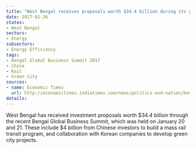 ```yaml
---
title: "West Bengal receives proposals worth $34.4 billion during its global investment summit"
date: 2017-01-26
states:
- West Bengal
sectors:
- Energy
subsectors:
- Energy Efficiency
tags:
- Bengal Global Business Summit 2017
- China
- Rail
- Green City
sources:
- name: Economic Times
  url: http://economictimes.indiatimes.com/news/politics-and-nation/bengal-has-received-rs-235290-crore-worth-investment-despite-note-ban-mamata-banerjee/articleshow/56703259.cms
details:
---
```


West Bengal has received investment proposals worth $34.4 billion through the recent Bengal Global Business Summit, which was held on January 20 and 21. These include $4 billion from Chinese investors to build a mass rail transit program, and collaboration with Korean companies to develop green city projects.
